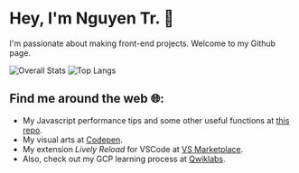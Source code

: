 # Hey, I'm Nguyen Tr. 👋
I'm passionate about making front-end projects. Welcome to my Github page.

![Overall Stats](https://github-readme-stats.vercel.app/api?username=uahnbu&count_private=true&show_icons=true&hide=contribs)
![Top Langs](https://github-readme-stats.vercel.app/api/top-langs/?username=uahnbu&layout=compact)

## Find me around the web 🌐:
* My Javascript performance tips and some other useful functions at [this repo](./javascript-tips.md).
* My visual arts at [Codepen](https://codepen.io/uahnbu).
* My extension *Lively Reload* for VSCode at [VS Marketplace](https://marketplace.visualstudio.com/items?itemName=uahnbu.lively-reload).
* Also, check out my GCP learning process at [Qwiklabs](https://www.qwiklabs.com/public_profiles/20eeddb8-15c9-47c2-b71d-21c9609c4da4).

